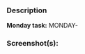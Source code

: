 ### Description

<!-- Sombody oh, you need some milk -->

**Monday task:** MONDAY-<number>

<!-- Replace <number> with the item's number in Monday.com and it'll automagically turn into a link -->

<!-- ignore-task-list-start -->
<!--
### ToDo
If there are any tasks that need to be done prior to this PR being merged, write them here.
A bot will make sure that you've checked them all before allowing merging the PR
- [ ] task 1
-->
<!-- ignore-task-list-end -->

### Screenshot(s):

<!--
If relevant, it is helpful to include screenshots which help understand what changed. e.g. new feature / before / after

_before:_

_after:_

-->

